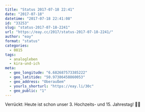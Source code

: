 ```yaml
---
title: "Status 2017-07-18 22:41"
date: "2017-07-18"
datetime: "2017-07-18 22:41:08"
id: "33253"
slug: "status-2017-07-18-2241"
url: "https://eay.cc/2017/status-2017-07-18-2241/"
author: "eay"
format: "status"
categories:
  - 0815
tags:
  - analogleben
  - kira-und-ich
meta:
  - geo_longitude: "6.682687573385222"
  - geo_latitide: "50.97386458860053"
  - geo_address: "Oberaußem"
  - yourls_shorturl: "https://eay.li/30c"
  - geo_public: "1"
---
```


Verrückt: Heute ist schon unser 3. Hochzeits- und 15. Jahrestag! 🎉😘
